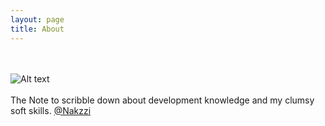 ```yaml
---
layout: page
title: About
---
```

<br><br>
![Alt text](/images/about.jpg)
<br><br>
The Note to scribble down about development knowledge and my clumsy soft skills. 
[@Nakzzi](https://github.com/cholnh/)

